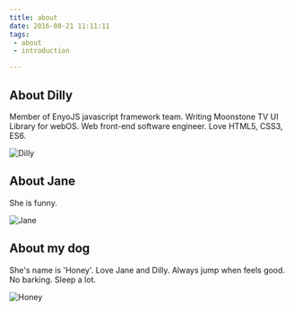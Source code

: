 ```yaml
---
title: about
date: 2016-08-21 11:11:11
tags: 
 - about
 - introduction

---
```


## About Dilly
Member of EnyoJS javascript framework team. Writing Moonstone TV UI Library for webOS. Web front-end software engineer. Love HTML5, CSS3, ES6.

![Dilly](/images/dilly.png)

## About Jane
She is funny.

![Jane](/images/jane.jpg)


## About my dog
She's name is 'Honey'. Love Jane and Dilly. Always jump when feels good. No barking. Sleep a lot.

![Honey](/images/honey.jpg)